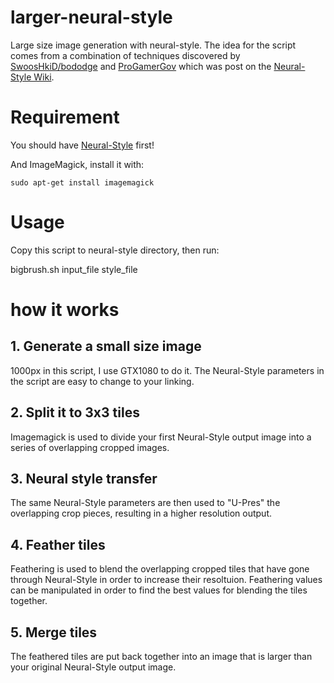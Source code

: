 # larger-neural-style
Large size image generation with neural-style. The idea for the script comes from a combination of techniques discovered by [SwoosHkiD/bododge](https://github.com/bododge) and [ProGamerGov](https://github.com/ProGamerGov) which was post on the [Neural-Style Wiki](https://github.com/jcjohnson/neural-style/wiki/Techniques-For-Increasing-Image-Quality-Without-Buying-a-Better-GPU).


# Requirement
You should have [Neural-Style](https://github.com/jcjohnson/neural-style/) first!

And ImageMagick, install it with:

`sudo apt-get install imagemagick`

# Usage
Copy this script to neural-style directory, then run:

bigbrush.sh input_file style_file

# how it works
## 1. Generate a small size image
1000px in this script, I use GTX1080 to do it. The Neural-Style parameters in the script are easy to change to your linking.

## 2. Split it to 3x3 tiles
Imagemagick is used to divide your first Neural-Style output image into a series of overlapping cropped images.

## 3. Neural style transfer
The same Neural-Style parameters are then used to "U-Pres" the overlapping crop pieces, resulting in a higher resolution output. 

## 4. Feather tiles

Feathering is used to blend the overlapping cropped tiles that have gone through Neural-Style in order to increase their resoltuion. Feathering values can be manipulated in order to find the best values for blending the tiles together. 

## 5. Merge tiles

The feathered tiles are put back together into an image that is larger than your original Neural-Style output image.

